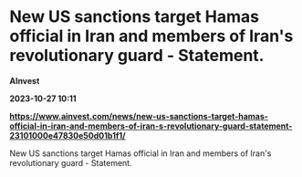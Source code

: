 # New US sanctions target Hamas official in Iran and members of Iran's revolutionary guard - Statement.
**AInvest**

**2023-10-27 10:11**

**https://www.ainvest.com/news/new-us-sanctions-target-hamas-official-in-iran-and-members-of-iran-s-revolutionary-guard-statement-23101000e47830e50d01b1f1/**

New US sanctions target Hamas official in Iran and members of Iran's revolutionary guard - Statement.